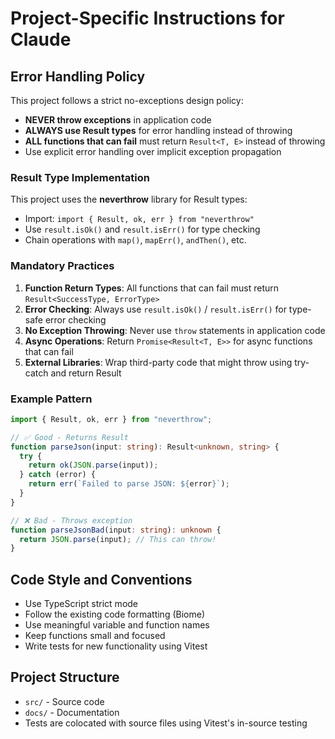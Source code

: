 # Project-Specific Instructions for Claude

## Error Handling Policy

This project follows a strict no-exceptions design policy:

- **NEVER throw exceptions** in application code
- **ALWAYS use Result types** for error handling instead of throwing
- **ALL functions that can fail** must return `Result<T, E>` instead of throwing
- Use explicit error handling over implicit exception propagation

### Result Type Implementation

This project uses the **neverthrow** library for Result types:

- Import: `import { Result, ok, err } from "neverthrow"`
- Use `result.isOk()` and `result.isErr()` for type checking
- Chain operations with `map()`, `mapErr()`, `andThen()`, etc.

### Mandatory Practices

1. **Function Return Types**: All functions that can fail must return `Result<SuccessType, ErrorType>`
2. **Error Checking**: Always use `result.isOk()` / `result.isErr()` for type-safe error checking
3. **No Exception Throwing**: Never use `throw` statements in application code
4. **Async Operations**: Return `Promise<Result<T, E>>` for async functions that can fail
5. **External Libraries**: Wrap third-party code that might throw using try-catch and return Result

### Example Pattern

```typescript
import { Result, ok, err } from "neverthrow";

// ✅ Good - Returns Result
function parseJson(input: string): Result<unknown, string> {
  try {
    return ok(JSON.parse(input));
  } catch (error) {
    return err(`Failed to parse JSON: ${error}`);
  }
}

// ❌ Bad - Throws exception
function parseJsonBad(input: string): unknown {
  return JSON.parse(input); // This can throw!
}
```

## Code Style and Conventions

- Use TypeScript strict mode
- Follow the existing code formatting (Biome)
- Use meaningful variable and function names
- Keep functions small and focused
- Write tests for new functionality using Vitest

## Project Structure

- `src/` - Source code
- `docs/` - Documentation
- Tests are colocated with source files using Vitest's in-source testing